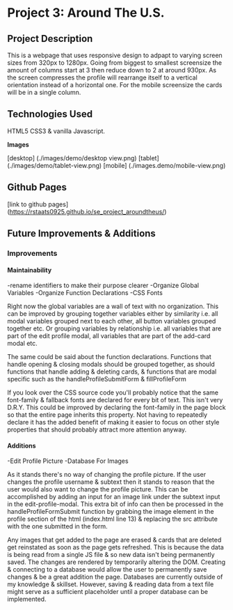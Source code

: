 # Project 3: Around The U.S.

## Project Description

This is a webpage that uses responsive design to adpapt to varying screen sizes from 320px to 1280px. Going from biggest to smallest screensize the amount of columns start at 3 then reduce down to 2 at around 930px. As the screen compresses the profile will rearrange itself to a vertical orientation instead of a horizontal one. For the mobile screensize the cards will be in a single column.

## Technologies Used

HTML5 CSS3 & vanilla Javascript.

**Images**

[desktop] (./images/demo/desktop view.png)
[tablet] (./images/demo/tablet-view.png)
[mobile] (./images.demo/mobile-view.png)

## Github Pages

[link to github pages] (https://rstaats0925.github.io/se_project_aroundtheus/)

## Future Improvements & Additions

### Improvements

#### Maintainability

-rename identifiers to make their purpose clearer
-Organize Global Variables
-Organize Function Declarations
-CSS Fonts

Right now the global variables are a wall of text
with no organization. This can be improved by grouping
together variables either by similarity i.e. all modal
variables grouped next to each other, all button variables
grouped together etc. Or grouping variables by relationship
i.e. all variables that are part of the edit profile modal,
all variables that are part of the add-card modal etc.

The same could be said about the function declarations.
Functions that handle opening & closing modals should be
grouped together, as should functions that handle adding
& deleting cards, & functions that are modal specific such
as the handleProfileSubmitForm & fillProfileForm

If you look over the CSS source code you'll probably notice
that the same font-family & fallback fonts are declared for
every bit of text. This isn't very D.R.Y. This could be
improved by declaring the font-family in the page block so
that the entire page inherits this property. Not having to
repeatedly declare it has the added benefit of making it easier
to focus on other style properties that should probably attract
more attention anyway.

#### Additions

-Edit Profile Picture
-Database For Images

As it stands there's no way of changing the profile picture.
If the user changes the profile username & subtext then it
stands to reason that the user would also want to change the
profile picture. This can be accomplished by adding an input
for an image link under the subtext input in the
edit-profile-modal. This extra bit of info can then be processed
in the handleProfileFormSubmit function by grabbing the image
element in the profile section of the html (index.html line 13)
& replacing the src attribute with the one submitted in the form.

Any images that get added to the page are erased & cards that are
deleted get reinstated as soon as the page gets refreshed. This is
because the data is being read from a single JS file & so new data
isn't being permanently saved. The changes are rendered by temporarily
altering the DOM. Creating & connecting to a database would allow
the user to permanently save changes & be a great addition the page.
Databases are currently outside of my knowledge & skillset. However,
saving & reading data from a text file might serve as a sufficient
placeholder until a proper database can be implemented.
